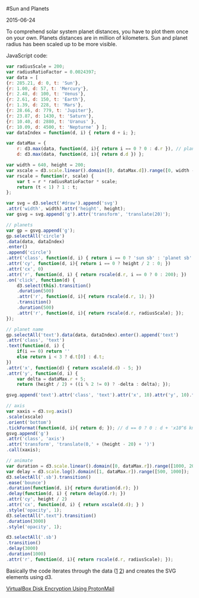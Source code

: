#Sun and Planets

2015-06-24

<!--- tags: javascript d3 -->

To comprehend solar system planet distances, you have to plot them once on your own. Planets distances are in million of kilometers. Sun and planet radius has been scaled up to be more visible.

<div id="draw"></div>
<script src="https://cdnjs.cloudflare.com/ajax/libs/d3/3.5.5/d3.min.js"></script>
<style>
    .sb {
        stroke: #444444;
    }
    .sun {
        fill: #FFFF88;
    }
    .planet {
        fill: #C3D9FF;
        opacity: 0;
    }
    circle.planet:hover {
        fill: #C79810;
    }
    .text {
        font-size: 8px;
        fill: gray;
        opacity: 0;
        /* text-anchor: middle */
    }
    .axis path,
    .axis line {
        fill: none;
        stroke: gray;
        shape-rendering: crispEdges;
    }
    .axis text {
        fill: gray;
        font-family: sans-serif;
        font-size: 8px;
    }    
</style>
<script>
madebits.defer([[null, 'd3']], function (){

var radiusScale = 200;
var radiusRatioFactor = 0.0024397;
var data = [  
{r: 285.21, d: 0, t: 'Sun'},
{r: 1.00, d: 57, t: 'Mercury'}, 
{r: 2.48, d: 100, t: 'Venus'}, 
{r: 2.61, d: 150, t: 'Earth'}, 
{r: 1.39, d: 228, t: 'Mars'}, 
{r: 28.66, d: 779, t: 'Jupiter'}, 
{r: 23.87, d: 1430, t: 'Saturn'},
{r: 10.40, d: 2880, t: 'Uranus' }, 
{r: 10.09, d: 4500, t: 'Nepturne' } ];
var dataIndex = function(d, i) { return d + i; };

var dataMax = { 
    r: d3.max(data, function(d, i){ return i == 0 ? 0 : d.r }), // plannet r
    d: d3.max(data, function(d, i){ return d.d }) };

var width = 640, height = 200;
if(width > window.screen.width) width = window.screen.width;
if(width < 360) width = 360;
var xscale = d3.scale.linear().domain([0, dataMax.d]).range([0, width - 100]);
var rscale = function(r, scale) { 
    var t = r * radiusRatioFactor * scale; 
    return (t < 1) ? 1 : t; 
};

var svg = d3.select('#draw').append('svg')
.attr('width', width).attr('height', height);
var gsvg = svg.append('g').attr('transform', 'translate(20)');

// planets
var gp = gsvg.append('g');
gp.selectAll('circle')
.data(data, dataIndex)
.enter()
.append('circle')
.attr('class', function(d, i) { return i == 0 ? 'sun sb' : 'planet sb' })
.attr('cy', function(d, i){ return i == 0 ? height / 2 : 0; })
.attr('cx', 0)
.attr('r', function(d, i) { return rscale(d.r, i == 0 ? 0 : 200); })
.on('click', function(d) {
    d3.select(this).transition()
    .duration(500)
    .attr('r', function(d, i){ return rscale(d.r, 1); })
    .transition()
    .duration(500)
    .attr('r', function(d, i){ return rscale(d.r, radiusScale); });
});

// planet name
gp.selectAll('text').data(data, dataIndex).enter().append('text')
.attr('class', 'text')
.text(function(d, i) {
    if(i == 0) return '' 
    else return i < 3 ? d.t[0] : d.t; 
})
.attr('x', function(d) { return xscale(d.d) - 5; })
.attr('y', function(d, i) { 
    var delta = dataMax.r + 5;
    return (height / 2) + ((i % 2 != 0) ? -delta : delta); });

gsvg.append('text').attr('class', 'text').attr('x', 10).attr('y', 10).text('Sun, planets ' + radiusScale +'x');

// axis
var xaxis = d3.svg.axis()
.scale(xscale)
.orient('bottom')
.tickFormat(function(d, i){ return d; }); // d == 0 ? 0 : d + 'x10^6 km'; });
gsvg.append('g')
.attr('class', 'axis')
.attr('transform', 'translate(0,' + (height - 20) + ')')
.call(xaxis);

// animate
var duration = d3.scale.linear().domain([0, dataMax.r]).range([1000, 2000]);
var delay = d3.scale.log().domain([1, dataMax.r]).range([500, 1000]);
d3.selectAll('.sb').transition()
.ease('bounce')
.duration(function(d, i){ return duration(d.r); })
.delay(function(d, i) { return delay(d.r); })
.attr('cy', height / 2)
.attr('cx', function(d, i) { return xscale(d.d); } )
.style('opacity', 1);
d3.selectAll(".text").transition()
.duration(3000)
.style('opacity', 1);

d3.selectAll('.sb')
.transition()
.delay(3000)
.duration(1000)
.attr('r', function(d, i){ return rscale(d.r, radiusScale); });

});
</script>

JavaScript code:

```javascript
var radiusScale = 200;
var radiusRatioFactor = 0.0024397;
var data = [  
{r: 285.21, d: 0, t: 'Sun'},
{r: 1.00, d: 57, t: 'Mercury'}, 
{r: 2.48, d: 100, t: 'Venus'}, 
{r: 2.61, d: 150, t: 'Earth'}, 
{r: 1.39, d: 228, t: 'Mars'}, 
{r: 28.66, d: 779, t: 'Jupiter'}, 
{r: 23.87, d: 1430, t: 'Saturn'},
{r: 10.40, d: 2880, t: 'Uranus' }, 
{r: 10.09, d: 4500, t: 'Nepturne' } ];
var dataIndex = function(d, i) { return d + i; };

var dataMax = { 
    r: d3.max(data, function(d, i){ return i == 0 ? 0 : d.r }), // plannet r
    d: d3.max(data, function(d, i){ return d.d }) };

var width = 640, height = 200;
var xscale = d3.scale.linear().domain([0, dataMax.d]).range([0, width - 100]);
var rscale = function(r, scale) { 
    var t = r * radiusRatioFactor * scale; 
    return (t < 1) ? 1 : t; 
};

var svg = d3.select('#draw').append('svg')
.attr('width', width).attr('height', height);
var gsvg = svg.append('g').attr('transform', 'translate(20)');

// planets
var gp = gsvg.append('g');
gp.selectAll('circle')
.data(data, dataIndex)
.enter()
.append('circle')
.attr('class', function(d, i) { return i == 0 ? 'sun sb' : 'planet sb' })
.attr('cy', function(d, i){ return i == 0 ? height / 2 : 0; })
.attr('cx', 0)
.attr('r', function(d, i) { return rscale(d.r, i == 0 ? 0 : 200); })
.on('click', function(d) {
    d3.select(this).transition()
    .duration(500)
    .attr('r', function(d, i){ return rscale(d.r, 1); })
    .transition()
    .duration(500)
    .attr('r', function(d, i){ return rscale(d.r, radiusScale); });
});

// planet name
gp.selectAll('text').data(data, dataIndex).enter().append('text')
.attr('class', 'text')
.text(function(d, i) {
    if(i == 0) return '' 
    else return i < 3 ? d.t[0] : d.t; 
})
.attr('x', function(d) { return xscale(d.d) - 5; })
.attr('y', function(d, i) { 
    var delta = dataMax.r + 5;
    return (height / 2) + ((i % 2 != 0) ? -delta : delta); });

gsvg.append('text').attr('class', 'text').attr('x', 10).attr('y', 10).text('Sun, planets ' + radiusScale +'x');

// axis
var xaxis = d3.svg.axis()
.scale(xscale)
.orient('bottom')
.tickFormat(function(d, i){ return d; }); // d == 0 ? 0 : d + 'x10^6 km'; });
gsvg.append('g')
.attr('class', 'axis')
.attr('transform', 'translate(0,' + (height - 20) + ')')
.call(xaxis);

// animate
var duration = d3.scale.linear().domain([0, dataMax.r]).range([1000, 2000]);
var delay = d3.scale.log().domain([1, dataMax.r]).range([500, 1000]);
d3.selectAll('.sb').transition()
.ease('bounce')
.duration(function(d, i){ return duration(d.r); })
.delay(function(d, i) { return delay(d.r); })
.attr('cy', height / 2)
.attr('cx', function(d, i) { return xscale(d.d); } )
.style('opacity', 1);
d3.selectAll(".text").transition()
.duration(3000)
.style('opacity', 1);

d3.selectAll('.sb')
.transition()
.delay(3000)
.duration(1000)
.attr('r', function(d, i){ return rscale(d.r, radiusScale); });
```

Basically the code iterates through the data ([1](https://solarsystem.nasa.gov/planets/) [2](http://www.universetoday.com/15462/how-far-are-the-planets-from-the-sun/)) and creates the SVG elements using d3.

<ins class='nfooter'><a rel='prev' id='fprev' href='#blog/2015/2015-07-17-VirtualBox-Disk-Encryption.md'>VirtualBox Disk Encryption</a> <a rel='next' id='fnext' href='#blog/2015/2015-06-21-Using-ProtonMail.md'>Using ProtonMail</a></ins>
